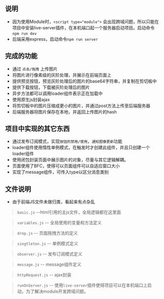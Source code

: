 ## 说明
* 因为使用Module时，`<script type="module">`  会出现跨域问题，所以只能在项目中安装live-server插件，在本机端口起一个服务器启动项目。启动命令`npm run dev`
* 后端采用express，启动命令`npm run server`
## 完成的功能
* 通过 `点击/拖拽` 上传图片
* 将图片进行像素级的灰阶处理，并展示在前端页面上
* 提供预览按钮，预览灰阶处理后的图片的base64字符串，并复制在剪切板中
* 提供下载按钮，下载被灰阶处理后的图片
* 异步方法都可以调用loader组件表示正在加载中
* 使用原生js封装ajax
* 将剪切板中的图片压缩成更小的图片，并通过post方法上传至后端服务器
* 后端服务器将图片保存在本地，并返回上传图片的hash
## 项目中实现的其它东西
* 通过发布订阅模式，实现`按钮的禁用/使用`，`通知图像更新`功能
* loader组件使用惰性单例模式，在触发时才创建此组件，并且只创建一个loader组件
* 使用闭包封装页面中展示图片的对象，尽量与其它逻辑解耦。
* 页面使用了BFC，使得可以页面组件可以自适应窗口大小
* 实现了message组件，可传入type以区分消息类别
## 文件说明
* 由于前端JS文件未做归类，看起来有点杂乱
> `basic.js` --html引用的主js文件，全局逻辑都在这里面

>`variables.js` -- 全局使用的变量和方法定义

>`drop.js` -- 页面拖拽方法的定义

>`singtleton.js` -- 单例模式定义

>`observer.js` -- 发布订阅模式定义

>`message.js` -- message组件定义

>`httpRequest.js` -- ajax封装

>`runOnServer.js` -- 使用`live-server`插件使得项目可以在本机端口上启动，为了解决module开发跨域问题。